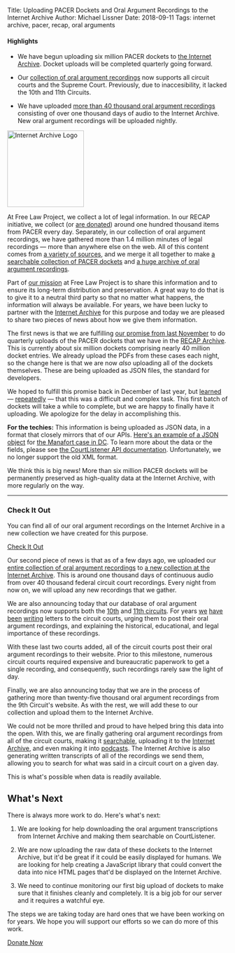 Title: Uploading PACER Dockets and Oral Argument Recordings to the Internet Archive 
Author: Michael Lissner
Date: 2018-09-11
Tags: internet archive, pacer, recap, oral arguments


<div class="well">
<h4>Highlights</h4>
<ul>
  <li><p>We have begun uploading six million PACER dockets to <a href="https://archive.org/details/usfederalcourts" target="_blank">the Internet Archive</a>. Docket uploads will be completed quarterly going forward.</p></li>
 
  <li><p>Our <a href="https://www.courtlistener.com/audio/" target="_blank">collection of oral argument recordings</a> now supports all circuit courts and the Supreme Court. Previously, due to inaccesibility, it lacked the 10th and 11th Circuits.</p></li>
 
  <li><p>We have uploaded <a href="https://archive.org/details/uscourtsoralarguments" target="_blank">more than 40 thousand oral argument recordings</a> consisting of over one thousand days of audio to the Internet Archive. New oral argument recordings will be uploaded nightly.</p></li>
</ul>
</div>

<div class="right-image">
    <img src="{filename}/images/logos/internet-archive.svg"
         alt="Internet Archive Logo"
         class="img-responsive"
         height="175"
         width="175">
</div>

<!-- PELICAN_BEGIN_SUMMARY -->
At Free Law Project, we collect a lot of legal information. In our RECAP initiative, we collect (or [are donated][recap]) around one hundred thousand items from PACER every day. Separately, in our collection of oral argument recordings, we have gathered more than 1.4 million minutes of legal recordings — more than anywhere else on the web. All of this content comes from [a variety of sources][coverage], and we merge it all together to make [a searchable collection of PACER dockets][recap-archive] and [a huge archive of oral argument recordings][oa].

Part of [our mission][mission] at Free Law Project is to share this information and to ensure its long-term distribution and preservation. A great way to do that is to give it to a neutral third party so that no matter what happens, the information will always be available. For years, we have been lucky to partner with the [Internet Archive][ia] for this purpose and today we are pleased to share two pieces of news about how we give them information.
<!-- PELICAN_END_SUMMARY -->

The first news is that we are fulfilling [our promise from last November][promise] to do quarterly uploads of the PACER dockets that we have in the [RECAP Archive][recap-archive]. This is currently about six million dockets comprising nearly 40 million docket entries. We already upload the PDFs from these cases each night, so the change here is that we are now *also* uploading all of the dockets themselves. These are being uploaded as JSON files, the standard for developers.

We hoped to fulfill this promise back in December of last year, but [learned][gh1] — [repeatedly][gh2] — that this was a difficult and complex task. This first batch of dockets will take a while to complete, but we are happy to finally have it uploading. We apologize for the delay in accomplishing this.

<p class="alert bg-warning"><i class="fa fa-bug"></i> <strong>For the techies:</strong> This information is being uploaded as JSON data, in a format that closely mirrors that of our APIs. <a href="https://archive.org/download/gov.uscourts.dcd.190597/gov.uscourts.dcd.190597.docket.json">Here's an example of a JSON object</a> for <a href="https://www.courtlistener.com/docket/6183591/united-states-v-manafort/">the Manafort case in DC</a>. To learn more about the data or the fields, please see <a href="https://www.courtlistener.com/api/rest-info/">the CourtListener API documentation</a>. Unfortunately, we no longer support the old XML format.
</p>

We think this is big news! More than six million PACER dockets will be permanently preserved as high-quality data at the Internet Archive, with more regularly on the way.

---

<div class="col-xs-5 pull-right col-sm-3 bg-primary">
    <h3>Check It Out</h3>
    <p>You can find all of our oral argument recordings on the Internet Archive in a new collection we have created for this purpose.
    </p>
    <p><a href="https://archive.org/details/uscourtsoralarguments" target="_blank" class="btn btn-info btn-block">Check It Out</a>
</div>

Our second piece of news is that as of a few days ago, we uploaded our [entire collection of oral argument recordings][oa] to [a new collection at the Internet Archive][archive-oa]. This is around one thousand days of continuous audio from over 40 thousand federal circuit court recordings. Every night from now on, we will upload any new recordings that we gather.

We are also announcing today that our database of oral argument recordings now supports both the [10th][ca10] and [11th circuits][ca11]. For years [we][letter1] [have][letter2] [been][letter3] [writing][letter4] letters to the circuit courts, urging them to post their oral argument recordings, and explaining the historical, educational, and legal importance of these recordings. 

With these last two courts added, all of the circuit courts post their oral argument recordings to their website. Prior to this milestone, numerous circuit courts required expensive and bureaucratic paperwork to get a single recording, and consequently, such recordings rarely saw the light of day.

Finally, we are also announcing today that we are in the process of gathering more than twenty-five thousand oral argument recordings from the 9th Circuit's website. As with the rest, we will add these to our collection and upload them to the Internet Archive.

We could not be more thrilled and proud to have helped bring this data into the open. With this, we are finally gathering oral argument recordings from all of the circuit courts, making it [searchable][oa], uploading it to the [Internet Archive][archive-oa], and even making it into [podcasts][podcasts]. The Internet Archive is also generating written transcripts of all of the recordings we send them, allowing you to search for what was said in a circuit court on a given day. 

This is what's possible when data is readily available. 


## What's Next

There is always more work to do. Here's what's next:

1. We are looking for help downloading the oral argument transcriptions from Internet Archive and making them searchable on CourtListener.

1. We are now uploading the raw data of these dockets to the Internet Archive, but it'd be great if it could be easily displayed for humans. We are looking for help creating a JavaScript library that could convert the data into nice HTML pages that'd be displayed on the Internet Archive.

1. We need to continue monitoring our first big upload of dockets to make sure that it finishes cleanly and completely. It is a big job for our server and it requires a watchful eye.

The steps we are taking today are hard ones that we have been working on for years. We hope you will support our efforts so we can do more of this work.

<a href="https://www.courtlistener.com/donate/?referrer=ia-announcement" class="btn btn-danger btn-lg" target="_blank">
    <i class="fa fa-heart-o"></i> Donate Now
</a>


[ia]: https://archive.org
[archive-oa]: https://archive.org/details/uscourtsoralarguments

[c]: {filename}/pages/contact.md
[letter1]: {filename}/pdf/letters/Free%20Law%20Project%20Letter%20to%20CA2%20re%20Oral%20Argument%20Publication.pdf
[letter2]: {filename}/pdf/letters/letter-to-ca11-re-oral-arguments.pdf
[letter3]: {filename}/pdf/letters/letter-to-ca11-re-oral-arguments-rule-changes.pdf
[letter4]: {filename}/pdf/letters/letter-to-tim-tymkovich-re-oral-argument-recordings-at-ca10.pdf
[mission]: {filename}/pages/mission.md
[promise]: {filename}/new-recap.md
[recap]: {filename}/pages/recap.md

[api]: https://www.courtlistener.com/api/
[ca10]: https://www.courtlistener.com/?type=oa&order_by=score+desc&court=ca10
[ca11]: https://www.courtlistener.com/?type=oa&order_by=score+desc&court=ca11
[coverage]: https://www.courtlistener.com/coverage/
[oa]: https://www.courtlistener.com/audio/
[podcasts]: https://www.courtlistener.com/podcasts/
[recap-archive]: https://www.courtlistener.com/recap/

[gh1]: https://github.com/freelawproject/courtlistener/issues/783#issue-284855210
[gh2]: https://github.com/freelawproject/courtlistener/issues/783#issuecomment-410094127
